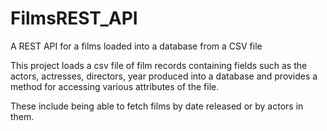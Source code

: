 # FilmsREST_API
A REST API for a films loaded into a database from a CSV file 

This project loads a csv file of film records containing fields such as the actors, actresses, directors, year produced into a database and provides a method for accessing various attributes of the file.

These include being able to fetch films by date released or by actors in them.
